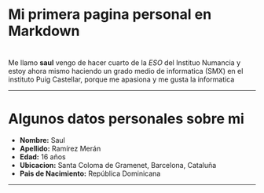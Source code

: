 # Mi primera pagina personal en Markdown
#
Me llamo **saul** vengo de hacer cuarto de la *ESO* del Instituo Numancia y estoy ahora mismo haciendo un grado medio de informatica (SMX) en el instituto Puig Castellar, porque me apasiona y me gusta la informatica
___
# Algunos datos personales sobre mi
- **Nombre:** Saul
- **Apellido:** Ramírez Merán
- **Edad:** 16 años
- **Ubicacion:** Santa Coloma de Gramenet, Barcelona, Cataluña
- **Pais de Nacimiento:** República Dominicana
---
#



